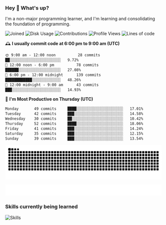 ### Hey :wave: What's up?

I'm a non-major programming learner, and I'm learning and consolidating the foundation of programming.

<!--START_SECTION:waka-->
![Joined](http://img.shields.io/badge/Joined-7%20years%20ago-6D67E4?style=flat&labelColor=453C67)
![Disk Usage](http://img.shields.io/badge/Github%27s%20Storage-598.3%20MB-FD841F?style=flat&labelColor=E14D2A)
![Contributions](http://img.shields.io/badge/Contributions%20in%202023-315-7DCE13?style=flat&labelColor=2B7A0B)
![Profile Views](http://img.shields.io/badge/Profile%20Views-28-3AB4F2?style=flat&labelColor=0078AA)
![Lines of code](https://img.shields.io/badge/Lines%20of%20code-2%20Million%20Lines%20of%20code-FF8B8B?style=flat&labelColor=EB4747)

🕰️ **I usually commit code at 6:00 pm to 9:00 am (UTC)** 

```text
🌞 9:00 am - 12:00 noon          28 commits     ██░░░░░░░░░░░░░░░░░░░░░░░   9.72% 
🌆 12:00 noon - 6:00 pm          78 commits     ██████░░░░░░░░░░░░░░░░░░░   27.08% 
🌃 6:00 pm - 12:00 midnight      139 commits    ████████████░░░░░░░░░░░░░   48.26% 
🌙 12:00 midnight - 9:00 am      43 commits     ███░░░░░░░░░░░░░░░░░░░░░░   14.93%
```
📅 **I'm Most Productive on Thursday (UTC)** 

```text
Monday       49 commits     ████░░░░░░░░░░░░░░░░░░░░░   17.01% 
Tuesday      42 commits     ███░░░░░░░░░░░░░░░░░░░░░░   14.58% 
Wednesday    30 commits     ██░░░░░░░░░░░░░░░░░░░░░░░   10.42% 
Thursday     52 commits     ████░░░░░░░░░░░░░░░░░░░░░   18.06% 
Friday       41 commits     ███░░░░░░░░░░░░░░░░░░░░░░   14.24% 
Saturday     35 commits     ███░░░░░░░░░░░░░░░░░░░░░░   12.15% 
Sunday       39 commits     ███░░░░░░░░░░░░░░░░░░░░░░   13.54%
```

<!--END_SECTION:waka-->

![Snake animation](https://raw.githubusercontent.com/dirname/dirname/output/snake.svg)

![metrics](github-metrics.svg)

### Skills currently being learned

![Skills](https://skillicons.dev/icons?i=linux,rust,go,solidity,typescript,bash,git,postgres,mysql,redis,mongo,docker,kubernetes,grafana,prometheus)
